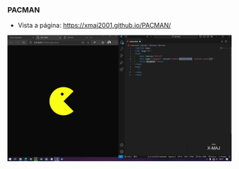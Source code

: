 ### PACMAN

- Vista a página: https://xmaj2001.github.io/PACMAN/

[![Descrição da Imagem](pacman.png)](https://xmaj2001.github.io/PACMAN/)
